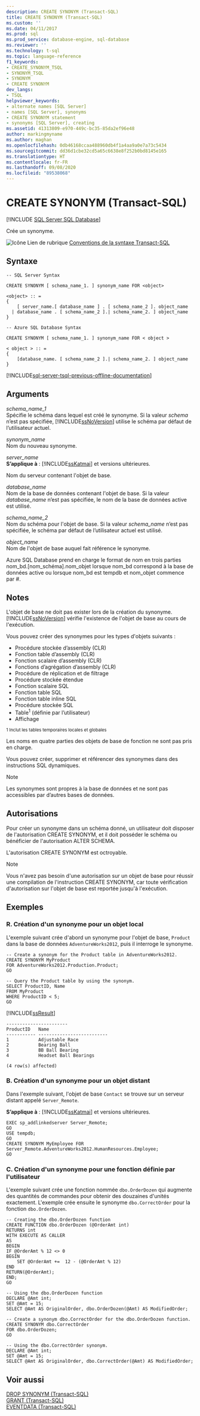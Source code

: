 ```yaml
---
description: CREATE SYNONYM (Transact-SQL)
title: CREATE SYNONYM (Transact-SQL)
ms.custom: ''
ms.date: 04/11/2017
ms.prod: sql
ms.prod_service: database-engine, sql-database
ms.reviewer: ''
ms.technology: t-sql
ms.topic: language-reference
f1_keywords:
- CREATE_SYNONYM_TSQL
- SYNONYM_TSQL
- SYNONYM
- CREATE SYNONYM
dev_langs:
- TSQL
helpviewer_keywords:
- alternate names [SQL Server]
- names [SQL Server], synonyms
- CREATE SYNONYM statement
- synonyms [SQL Server], creating
ms.assetid: 41313809-e970-449c-bc35-85da2ef96e48
author: markingmyname
ms.author: maghan
ms.openlocfilehash: 0db46168ccaa488960db4f1a4aa9a0e7a73c5434
ms.sourcegitcommit: dd36d1cbe32cd5a65c6638e8f252b0bd8145e165
ms.translationtype: HT
ms.contentlocale: fr-FR
ms.lasthandoff: 09/08/2020
ms.locfileid: "89538068"
---
```

# <a name="create-synonym-transact-sql"></a>CREATE SYNONYM (Transact-SQL)

[!INCLUDE [SQL Server SQL Database](../../includes/applies-to-version/sql-asdb.md)]

  Crée un synonyme.  
  
 ![Icône Lien de rubrique](../../database-engine/configure-windows/media/topic-link.gif "Icône du lien de rubrique") [Conventions de la syntaxe Transact-SQL](../../t-sql/language-elements/transact-sql-syntax-conventions-transact-sql.md)  
  
## <a name="syntax"></a>Syntaxe  
  
```  
-- SQL Server Syntax  
  
CREATE SYNONYM [ schema_name_1. ] synonym_name FOR <object>  
  
<object> :: =  
{  
    [ server_name.[ database_name ] . [ schema_name_2 ]. object_name   
  | database_name . [ schema_name_2 ].| schema_name_2. ] object_name  
}  
```  
  
```  
-- Azure SQL Database Syntax  
  
CREATE SYNONYM [ schema_name_1. ] synonym_name FOR < object >  
  
< object > :: =  
{  
    [database_name. [ schema_name_2 ].| schema_name_2. ] object_name  
}  
```  
  
[!INCLUDE[sql-server-tsql-previous-offline-documentation](../../includes/sql-server-tsql-previous-offline-documentation.md)]

## <a name="arguments"></a>Arguments
 *schema_name_1*  
 Spécifie le schéma dans lequel est créé le synonyme. Si la valeur *schema* n’est pas spécifiée, [!INCLUDE[ssNoVersion](../../includes/ssnoversion-md.md)] utilise le schéma par défaut de l’utilisateur actuel.  
  
 *synonym_name*  
 Nom du nouveau synonyme.  
  
 *server_name*  
 **S’applique à** : [!INCLUDE[ssKatmai](../../includes/sskatmai-md.md)] et versions ultérieures.  
  
 Nom du serveur contenant l'objet de base.  
  
 *database_name*  
 Nom de la base de données contenant l'objet de base. Si la valeur *database_name* n’est pas spécifiée, le nom de la base de données active est utilisé.  
  
 *schema_name_2*  
 Nom du schéma pour l'objet de base. Si la valeur *schema_name* n’est pas spécifiée, le schéma par défaut de l’utilisateur actuel est utilisé.  
  
 *object_name*  
 Nom de l'objet de base auquel fait référence le synonyme.  
  
 Azure SQL Database prend en charge le format de nom en trois parties nom_bd.[nom_schéma].nom_objet lorsque nom_bd correspond à la base de données active ou lorsque nom_bd est tempdb et nom_objet commence par #.  
  
## <a name="remarks"></a>Notes  
 L'objet de base ne doit pas exister lors de la création du synonyme. [!INCLUDE[ssNoVersion](../../includes/ssnoversion-md.md)] vérifie l'existence de l'objet de base au cours de l'exécution.  
  
 Vous pouvez créer des synonymes pour les types d'objets suivants :  
  
- Procédure stockée d’assembly (CLR)
- Fonction table d’assembly (CLR)
- Fonction scalaire d’assembly (CLR)
- Fonctions d’agrégation d’assembly (CLR)
- Procédure de réplication et de filtrage
- Procédure stockée étendue
- Fonction scalaire SQL
- Fonction table SQL
- Fonction table inline SQL
- Procédure stockée SQL
- Table<sup>1</sup> (définie par l’utilisateur)
- Affichage

 <sup>1 Inclut les tables temporaires locales et globales</sup>  
  
 Les noms en quatre parties des objets de base de fonction ne sont pas pris en charge.  
  
 Vous pouvez créer, supprimer et référencer des synonymes dans des instructions SQL dynamiques.
 
 > [!NOTE]
 > Les synonymes sont propres à la base de données et ne sont pas accessibles par d’autres bases de données.
  
## <a name="permissions"></a>Autorisations  
 Pour créer un synonyme dans un schéma donné, un utilisateur doit disposer de l'autorisation CREATE SYNONYM, et il doit posséder le schéma ou bénéficier de l'autorisation ALTER SCHEMA.  
  
 L'autorisation CREATE SYNONYM est octroyable.  
  
> [!NOTE]  
>  Vous n'avez pas besoin d'une autorisation sur un objet de base pour réussir une compilation de l'instruction CREATE SYNONYM, car toute vérification d'autorisation sur l'objet de base est reportée jusqu'à l'exécution.  
  
## <a name="examples"></a>Exemples  
  
### <a name="a-creating-a-synonym-for-a-local-object"></a>R. Création d'un synonyme pour un objet local  
 L'exemple suivant crée d'abord un synonyme pour l'objet de base, `Product` dans la base de données `AdventureWorks2012`, puis il interroge le synonyme.  
  
```  
-- Create a synonym for the Product table in AdventureWorks2012.  
CREATE SYNONYM MyProduct  
FOR AdventureWorks2012.Production.Product;  
GO  
  
-- Query the Product table by using the synonym.  
SELECT ProductID, Name   
FROM MyProduct  
WHERE ProductID < 5;  
GO  
```  
  
 [!INCLUDE[ssResult](../../includes/ssresult-md.md)]  
  
 ```
 ----------------------- 
 ProductID   Name 
 ----------- -------------------------- 
 1           Adjustable Race 
 2           Bearing Ball 
 3           BB Ball Bearing 
 4           Headset Ball Bearings 

 (4 row(s) affected)
``` 
  
### <a name="b-creating-a-synonym-to-remote-object"></a>B. Création d'un synonyme pour un objet distant  
 Dans l'exemple suivant, l'objet de base `Contact` se trouve sur un serveur distant appelé `Server_Remote`.  
  
**S’applique à** : [!INCLUDE[ssKatmai](../../includes/sskatmai-md.md)] et versions ultérieures.  
  
```  
EXEC sp_addlinkedserver Server_Remote;  
GO  
USE tempdb;  
GO  
CREATE SYNONYM MyEmployee FOR Server_Remote.AdventureWorks2012.HumanResources.Employee;  
GO  
```  
  
### <a name="c-creating-a-synonym-for-a-user-defined-function"></a>C. Création d'un synonyme pour une fonction définie par l'utilisateur  
 L'exemple suivant crée une fonction nommée `dbo.OrderDozen` qui augmente des quantités de commandes pour obtenir des douzaines d'unités exactement. L'exemple crée ensuite le synonyme `dbo.CorrectOrder` pour la fonction `dbo.OrderDozen`.  
  
```  
-- Creating the dbo.OrderDozen function  
CREATE FUNCTION dbo.OrderDozen (@OrderAmt int)  
RETURNS int  
WITH EXECUTE AS CALLER  
AS  
BEGIN  
IF @OrderAmt % 12 <> 0  
BEGIN  
    SET @OrderAmt +=  12 - (@OrderAmt % 12)  
END  
RETURN(@OrderAmt);  
END;  
GO  
  
-- Using the dbo.OrderDozen function  
DECLARE @Amt int;  
SET @Amt = 15;  
SELECT @Amt AS OriginalOrder, dbo.OrderDozen(@Amt) AS ModifiedOrder;  
  
-- Create a synonym dbo.CorrectOrder for the dbo.OrderDozen function.  
CREATE SYNONYM dbo.CorrectOrder  
FOR dbo.OrderDozen;  
GO  
  
-- Using the dbo.CorrectOrder synonym.  
DECLARE @Amt int;  
SET @Amt = 15;  
SELECT @Amt AS OriginalOrder, dbo.CorrectOrder(@Amt) AS ModifiedOrder;  
```  
  
## <a name="see-also"></a>Voir aussi  
 [DROP SYNONYM &#40;Transact-SQL&#41;](../../t-sql/statements/drop-synonym-transact-sql.md)   
 [GRANT &#40;Transact-SQL&#41;](../../t-sql/statements/grant-transact-sql.md)   
 [EVENTDATA &#40;Transact-SQL&#41;](../../t-sql/functions/eventdata-transact-sql.md)  
  
  
